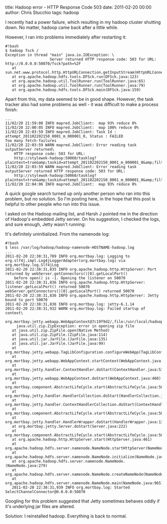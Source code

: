 title: Hadoop error - HTTP Response Code 503
date: 2011-02-20 00:00
author: Chris Stucchio
tags: hadoop




I recently had a power failure, which resulting in my hadoop cluster shutting down. No matter, hadoop came back after a little while.

However, I ran into problems immediately after restarting it:

    #!bash
    $ hadoop fsck /
    Exception in thread "main" java.io.IOException: \
                        Server returned HTTP response code: 503 for URL: http://0.0.0.0:50070/fsck?path=%2F
       at sun.net.www.protocol.http.HttpURLConnection.getInputStream(HttpURLConnection.java:1441)
       at org.apache.hadoop.hdfs.tools.DFSck.run(DFSck.java:123)
       at org.apache.hadoop.util.ToolRunner.run(ToolRunner.java:65)
       at org.apache.hadoop.util.ToolRunner.run(ToolRunner.java:79)
       at org.apache.hadoop.hdfs.tools.DFSck.main(DFSck.java:159)



Apart from this, my data seemed to be in good shape. However, the task tracker also had some problems as well - it was difficult to make a process finish:

    ...
    11/02/20 21:59:08 INFO mapred.JobClient:  map 93% reduce 0%
    11/02/20 22:00:05 INFO mapred.JobClient:  map 100% reduce 0%
    11/02/20 22:03:59 INFO mapred.JobClient: Task Id : attempt_201102202150_0001_m_000001_0, Status : FAILED
    Too many fetch-failures
    11/02/20 22:03:59 WARN mapred.JobClient: Error reading task outputServer returned\
        HTTP response code: 503 for URL:
        http://stylewok-hadoop:50060/tasklog?plaintext=true&amp;taskid=attempt_201102202150_0001_m_000001_0&amp;filter=stdout
    11/02/20 22:03:59 WARN mapred.JobClient: Error reading task outputServer returned HTTP response code: 503 for URL:
        http://stylewok-hadoop:50060/tasklog?plaintext=true&amp;taskid=attempt_201102202150_0001_m_000001_0&amp;filter=stderr
    11/02/20 22:04:06 INFO mapred.JobClient:  map 93% reduce 0%

A quick google search turned up only another person who ran into this problem, but no solution. So I'm posting here, in the hope that this post is helpful to other people who run into this issue.

I asked on the Hadoop mailing list, and Harsh J pointed me in the direction of Hadoop's embedded Jetty server. On his suggestion, I checked the logs, and sure enough, Jetty wasn't running:

It's definitely uninitialized. From the namenode log:

    #!bash
    $ less /var/log/hadoop/hadoop-namenode-HOSTNAME-hadoop.log
    ...
    2011-02-20 22:38:31,789 INFO org.mortbay.log: Logging to org.slf4j.impl.Log4jLoggerAdapter(org.mortbay.log) via org.mortbay.log.Slf4jLog
    2011-02-20 22:38:31,835 INFO org.apache.hadoop.http.HttpServer: Port returned by webServer.getConnectors()[0].getLocalPort()
        before open() is -1. Opening the listener on 50070
    2011-02-20 22:38:31,836 INFO org.apache.hadoop.http.HttpServer: listener.getLocalPort() returned 50070
    webServer.getConnectors()[0].getLocalPort() returned 50070
    2011-02-20 22:38:31,836 INFO org.apache.hadoop.http.HttpServer: Jetty bound to port 50070
    2011-02-20 22:38:31,836 INFO org.mortbay.log: jetty-6.1.14
    2011-02-20 22:38:31,932 WARN org.mortbay.log: Failed startup of context\
         org.mortbay.jetty.webapp.WebAppContext@7c19f9d2/,file:/usr/local/hadoop/webapps/hdfs\
         java.util.zip.ZipException: error in opening zip file
       at java.util.zip.ZipFile.open(Native Method)
       at java.util.zip.ZipFile.(ZipFile.java:114)
       at java.util.jar.JarFile.(JarFile.java:135)
       at java.util.jar.JarFile.(JarFile.java:99)
       at org.mortbay.jetty.webapp.TagLibConfiguration.configureWebApp(TagLibConfiguration.java:168)
       at org.mortbay.jetty.webapp.WebAppContext.startContext(WebAppContext.java:1231)
       at org.mortbay.jetty.handler.ContextHandler.doStart(ContextHandler.java:517)
       at org.mortbay.jetty.webapp.WebAppContext.doStart(WebAppContext.java:460)
       at org.mortbay.component.AbstractLifeCycle.start(AbstractLifeCycle.java:50)
       at org.mortbay.jetty.handler.HandlerCollection.doStart(HandlerCollection.java:152)
       at org.mortbay.jetty.handler.ContextHandlerCollection.doStart(ContextHandlerCollection.java:156)
       at org.mortbay.component.AbstractLifeCycle.start(AbstractLifeCycle.java:50)
       at org.mortbay.jetty.handler.HandlerWrapper.doStart(HandlerWrapper.java:130)
       at org.mortbay.jetty.Server.doStart(Server.java:222)
       at org.mortbay.component.AbstractLifeCycle.start(AbstractLifeCycle.java:50)
       at org.apache.hadoop.http.HttpServer.start(HttpServer.java:461)
       at org.apache.hadoop.hdfs.server.namenode.NameNode.startHttpServer(NameNode.java:246)
       at org.apache.hadoop.hdfs.server.namenode.NameNode.initialize(NameNode.java:202)
       at org.apache.hadoop.hdfs.server.namenode.NameNode.(NameNode.java:279)
       at org.apache.hadoop.hdfs.server.namenode.NameNode.createNameNode(NameNode.java:956)
       at org.apache.hadoop.hdfs.server.namenode.NameNode.main(NameNode.java:965)
       2011-02-20 22:38:31,939 INFO org.mortbay.log: Started SelectChannelConnector@0.0.0.0:50070

Googling for this problem suggested that Jetty sometimes behaves oddly if it's underlying jar files are altered.

Solution: I reinstalled hadoop. Everything is back to normal.

